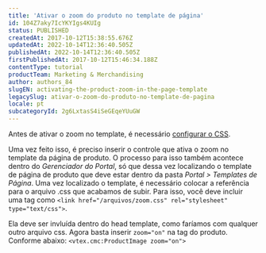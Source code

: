 ```yaml
---
title: 'Ativar o zoom do produto no template de página'
id: 104Z7aky7IcYKYIgs4KUIg
status: PUBLISHED
createdAt: 2017-10-12T15:38:55.676Z
updatedAt: 2022-10-14T12:36:40.505Z
publishedAt: 2022-10-14T12:36:40.505Z
firstPublishedAt: 2017-10-12T15:46:34.188Z
contentType: tutorial
productTeam: Marketing & Merchandising
author: authors_84
slugEN: activating-the-product-zoom-in-the-page-template
legacySlug: ativar-o-zoom-do-produto-no-template-de-pagina
locale: pt
subcategoryId: 2g6LxtasS4iSeGEqeYUuGW
---
```


Antes de ativar o zoom no template, é necessário [configurar o CSS](https://developers.vtex.com/vtex-developer-docs/docs/setting-up-the-zoom).

Uma vez feito isso, é preciso inserir o controle que ativa o zoom no template da página de produto. O processo para isso também acontece dentro do _Gerenciador do Portal_, só que dessa vez localizando o template de página de produto que deve estar dentro da pasta _Portal > Templates de Página_. Uma vez localizado o template, é necessário colocar a referência para o arquivo .css que acabamos de subir. Para isso, você deve incluir uma tag como `<link href="/arquivos/zoom.css" rel="stylesheet" type="text/css">`.

Ela deve ser invluída dentro do head template, como faríamos com qualquer outro arquivo css. Agora basta inserir `zoom="on"` na tag do produto. Conforme abaixo:
`<vtex.cmc:ProductImage zoom="on">`
